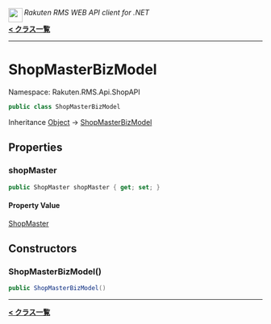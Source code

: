 <img align="left" style="height: 2em;" src="https://webservice.rakuten.co.jp/favicon.ico"><em>Rakuten RMS WEB API client for .NET</em>

[**< クラス一覧**](./)
- - -

# ShopMasterBizModel

Namespace: Rakuten.RMS.Api.ShopAPI

```csharp
public class ShopMasterBizModel
```

Inheritance [Object](https://docs.microsoft.com/en-us/dotnet/api/system.object) → [ShopMasterBizModel](./rakuten.rms.api.shopapi.shopmasterbizmodel)

## Properties

### <a id="properties-shopmaster"/>**shopMaster**

```csharp
public ShopMaster shopMaster { get; set; }
```

#### Property Value

[ShopMaster](./rakuten.rms.api.shopapi.shopmaster)<br>

## Constructors

### <a id="constructors-.ctor"/>**ShopMasterBizModel()**

```csharp
public ShopMasterBizModel()
```


- - -
[**< クラス一覧**](./)
